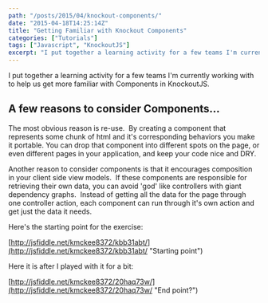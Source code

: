 ```yaml
---
path: "/posts/2015/04/knockout-components/"
date: "2015-04-18T14:25:14Z"
title: "Getting Familiar with Knockout Components"
categories: ["Tutorials"]
tags: ["Javascript", "KnockoutJS"]
excerpt: "I put together a learning activity for a few teams I'm currently working with to help us get more f..."
---
```


I put together a learning activity for a few teams I'm currently working with to help us get more familiar with Components in KnockoutJS.

## A few reasons to consider Components...

The most obvious reason is re-use.  By creating a component that represents some chunk of html and it's corresponding behaviors you make it portable. You can drop that component into different spots on the page, or even different pages in your application, and keep your code nice and DRY.

Another reason to consider components is that it encourages composition in your client side view models.  If these components are responsible for retrieving their own data, you can avoid 'god' like controllers with giant dependency graphs.  Instead of getting all the data for the page through one controller action, each component can run through it's own action and get just the data it needs.

Here's the starting point for the exercise:

[http://jsfiddle.net/kmckee8372/kbb31abt/](http://jsfiddle.net/kmckee8372/kbb31abt/ "Starting point")

Here it is after I played with it for a bit:

[http://jsfiddle.net/kmckee8372/20haq73w/](http://jsfiddle.net/kmckee8372/20haq73w/ "End point?")